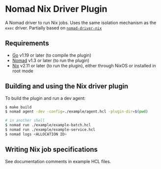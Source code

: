 Nomad Nix Driver Plugin
==========

A Nomad driver to run Nix jobs.
Uses the same isolation mechanism as the `exec` driver.
Partially based on [`nomad-driver-nix`](https://github.com/input-output-hk/nomad-driver-nix)

Requirements
-------------------

- [Go](https://golang.org/doc/install) v1.19 or later (to compile the plugin)
- [Nomad](https://www.nomadproject.io/downloads.html) v1.3 or later (to run the plugin)
- [Nix](https://nixos.org/download.html) v2.11 or later (to run the plugin), either through NixOS or installed in root mode

Building and using the Nix driver plugin
-------------------

To build the plugin and run a dev agent:

```sh
$ make build
$ nomad agent -dev -config=./example/agent.hcl -plugin-dir=$(pwd)

# in another shell
$ nomad run ./example/example-batch.hcl
$ nomad run ./example/example-service.hcl
$ nomad logs <ALLOCATION ID>
```

Writing Nix job specifications
-------------------

See documentation comments in example HCL files.
